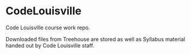 # CodeLouisville
Code Louisvllle course work repo.

Downloaded files from Treehouse are stored as well as Syllabus material handed out by Code Louisville staff.
